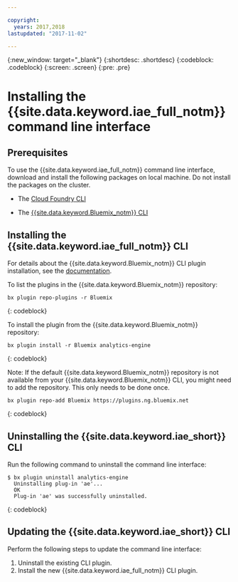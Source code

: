 ```yaml
---

copyright:
  years: 2017,2018
lastupdated: "2017-11-02"

---
```


<!-- Attribute definitions -->
{:new_window: target="_blank"}
{:shortdesc: .shortdesc}
{:codeblock: .codeblock}
{:screen: .screen}
{:pre: .pre}

# Installing the {{site.data.keyword.iae_full_notm}} command line interface

## Prerequisites
To use the {{site.data.keyword.iae_full_notm}} command line interface, download and install the following packages on local machine. Do not install the packages on the cluster.

- The [Cloud Foundry CLI](https://github.com/cloudfoundry/cli/blob/master/README.md#installing-using-a-package-manager)

- The [{{site.data.keyword.Bluemix_notm}}  CLI](https://console.bluemix.net/docs/cli/index.html#cli)

## Installing the {{site.data.keyword.iae_full_notm}} CLI

For details about the {{site.data.keyword.Bluemix_notm}} CLI plugin installation, see the [documentation](https://console.bluemix.net/docs/cli/reference/bluemix_cli/get_started.html#getting-started).

To list the plugins in the {{site.data.keyword.Bluemix_notm}} repository:

```
bx plugin repo-plugins -r Bluemix
```
{: codeblock}

To install the plugin from the {{site.data.keyword.Bluemix_notm}} repository:

```
bx plugin install -r Bluemix analytics-engine
```
{: codeblock}

Note: If the default {{site.data.keyword.Bluemix_notm}} repository is not available from your {{site.data.keyword.Bluemix_notm}} CLI, you might need to add the repository. This only needs to be done once.

```
bx plugin repo-add Bluemix https://plugins.ng.bluemix.net
```
{: codeblock}


## Uninstalling the {{site.data.keyword.iae_short}} CLI
Run the following command to uninstall the command line interface:

```
$ bx plugin uninstall analytics-engine
  Uninstalling plug-in 'ae'...
  OK
  Plug-in 'ae' was successfully uninstalled.
```
{: codeblock}

## Updating the {{site.data.keyword.iae_short}} CLI

Perform the following steps to update the command line interface:

1. Uninstall the existing CLI plugin.
3. Install the new {{site.data.keyword.iae_full_notm}} CLI plugin.
